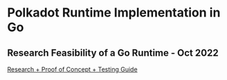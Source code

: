 # Polkadot Runtime Implementation in Go

## Research Feasibility of a Go Runtime - Oct 2022

[Research + Proof of Concept + Testing Guide](https://github.com/LimeChain/gosemble/blob/master/docs/2-go-to-wasm.md)
